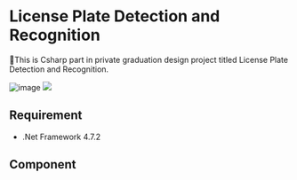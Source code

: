# License Plate Detection and Recognition
🌊This is Csharp part in private graduation design project titled License Plate Detection and Recognition.  

![image](https://img.shields.io/badge/language-C%23-red.svg)
[![](https://img.shields.io/github/license/mashape/apistatus.svg?maxAge=2592000)](https://github.com/LANCEREN/Graduation-Design_Py/blob/master/LICENSE)


## Requirement
- .Net Framework 4.7.2

## Component
